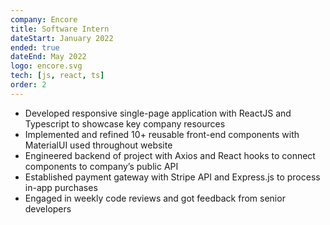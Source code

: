 ```yaml
---
company: Encore
title: Software Intern
dateStart: January 2022
ended: true
dateEnd: May 2022
logo: encore.svg
tech: [js, react, ts]
order: 2
---
```


- Developed responsive single-page application with ReactJS and Typescript to showcase key company resources
- Implemented and refined 10+ reusable front-end components with MaterialUI used throughout website
- Engineered backend of project with Axios and React hooks to connect components to company’s public API
- Established payment gateway with Stripe API and Express.js to process in-app purchases
- Engaged in weekly code reviews and got feedback from senior developers
